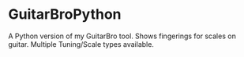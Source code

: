 # GuitarBroPython
A Python version of my GuitarBro tool. Shows fingerings for scales on guitar. Multiple Tuning/Scale types available.
